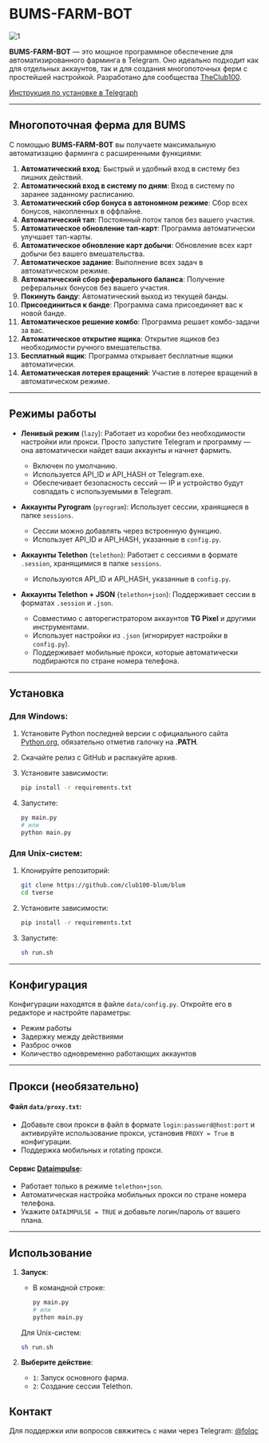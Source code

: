 # BUMS-FARM-BOT

![1](https://img3.teletype.in/files/62/50/62505142-6575-42fe-8217-1f60338aceb3.png)

**BUMS-FARM-BOT** — это мощное программное обеспечение для автоматизированного фарминга в Telegram. Оно идеально подходит как для отдельных аккаунтов, так и для создания многопоточных ферм с простейшей настройкой. Разработано для сообщества [TheClub100](https://t.me/the_club_100).

[Инструкция по установке в Telegraph](https://teletype.in/@folqc/bums-farm-bot)

---

## Многопоточная ферма для BUMS

С помощью **BUMS-FARM-BOT** вы получаете максимальную автоматизацию фарминга с расширенными функциями:


1. **Автоматический вход**: Быстрый и удобный вход в систему без лишних действий.
2. **Автоматический вход в систему по дням**: Вход в систему по заранее заданному расписанию.
3. **Автоматический сбор бонуса в автономном режиме**: Сбор всех бонусов, накопленных в оффлайне.
4. **Автоматический тап**: Постоянный поток тапов без вашего участия.
5. **Автоматическое обновление тап-карт**: Программа автоматически улучшает тап-карты.
6. **Автоматическое обновление карт добычи**: Обновление всех карт добычи без вашего вмешательства.
7. **Автоматическое задание**: Выполнение всех задач в автоматическом режиме.
8. **Автоматический сбор реферального баланса**: Получение реферальных бонусов без вашего участия.
9. **Покинуть банду**: Автоматический выход из текущей банды.
10. **Присоединиться к банде**: Программа сама присоединяет вас к новой банде.
11. **Автоматическое решение комбо**: Программа решает комбо-задачи за вас.
12. **Автоматическое открытие ящика**: Открытие ящиков без необходимости ручного вмешательства.
13. **Бесплатный ящик**: Программа открывает бесплатные ящики автоматически.
14. **Автоматическая лотерея вращений**: Участие в лотерее вращений в автоматическом режиме.

---


## Режимы работы

- **Ленивый режим** (`lazy`): Работает из коробки без необходимости настройки или прокси. Просто запустите Telegram и программу — она автоматически найдет ваши аккаунты и начнет фармить.
    - Включен по умолчанию.
    - Используется API_ID и API_HASH от Telegram.exe.
    - Обеспечивает безопасность сессий — IP и устройство будут совпадать с используемыми в Telegram.
  
- **Аккаунты Pyrogram** (`pyrogram`): Использует сессии, хранящиеся в папке `sessions`. 
    - Сессии можно добавлять через встроенную функцию.
    - Использует API_ID и API_HASH, указанные в `config.py`.
  
- **Аккаунты Telethon** (`telethon`): Работает с сессиями в формате `.session`, хранящимися в папке `sessions`.
    - Используются API_ID и API_HASH, указанные в `config.py`.

- **Аккаунты Telethon + JSON** (`telethon+json`): Поддерживает сессии в форматах `.session` и `.json`.
    - Совместимо с авторегистратором аккаунтов **TG Pixel** и другими инструментами.
    - Использует настройки из `.json` (игнорирует настройки в `config.py`).
    - Поддерживает мобильные прокси, которые автоматически подбираются по стране номера телефона.

---

## Установка

### Для Windows:
1. Установите Python последней версии с официального сайта [Python.org](https://www.python.org/downloads/), обязательно отметив галочку на **.PATH**.
2. Скачайте релиз с GitHub и распакуйте архив.

2. Установите зависимости:
    ```bash
    pip install -r requirements.txt
    ```

3. Запустите:
    ```bash
    py main.py
    # или
    python main.py
    ```

### Для Unix-систем:
1. Клонируйте репозиторий:
    ```bash
    git clone https://github.com/club100-blum/blum
    cd tverse
    ```


2. Установите зависимости:
    ```bash
    pip install -r requirements.txt
    ```

3. Запустите:

    ```bash
    sh run.sh
    ```

---

## Конфигурация

Конфигурации находятся в файле `data/config.py`. Откройте его в редакторе и настройте параметры:
- Режим работы
- Задержку между действиями
- Разброс очков
- Количество одновременно работающих аккаунтов

---

## Прокси (необязательно)

#### Файл `data/proxy.txt`:
- Добавьте свои прокси в файл в формате `login:password@host:port` и активируйте использование прокси, установив `PROXY = True` в конфигурации.
- Поддержка мобильных и rotating прокси.

#### Сервис [Dataimpulse](https://dataimpulse.com):
- Работает только в режиме `telethon+json`.
- Автоматическая настройка мобильных прокси по стране номера телефона.
- Укажите `DATAIMPULSE = TRUE` и добавьте логин/пароль от вашего плана.

---

## Использование

1. **Запуск**:
    - В командной строке:
      ```bash
      py main.py
      # или
      python main.py
      ```

    Для Unix-систем:
    ```bash
    sh run.sh
    ```

2. **Выберите действие**:
    - `1`: Запуск основного фарма.
    - `2`: Создание сессии Telethon.





## Контакт

Для поддержки или вопросов свяжитесь с нами через Telegram: [@folqc](https://t.me/folqc)

